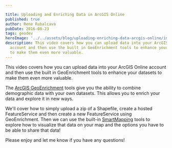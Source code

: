 ```yaml
---

title: Uploading and Enriching Data in ArcGIS Online
published: true
author: Rene Rubalcava
pubDate: 2016-08-23
tags: geodev
heroImage: '../../assets/blog/uploading-enriching-data-arcgis-online/images/ago_enrichment.jpg'
description: This video covers how you can upload data into your ArcGIS Online
  account and then use the built in GeoEnrichment tools to enhance your datasets
  to make them even more valuable.
---
```


This video covers how you can upload data into your ArcGIS Online account and
then use the built in GeoEnrichment tools to enhance your datasets to make them
even more valuable.

The
[ArcGIS GeoEnrichment](https://developers.arcgis.com/features/geo-enrichment/)
tools give you the ability to combine demographic data with your own datasets.
This allows you to enrich your data and explore it in new ways.

We'll cover how to simply upload a zip of a Shapefile, create a hosted
FeatureService and then create a new FeatureService using GeoEnrichment. Then we
can use the built-in
[SmartMapping](http://www.esri.com/software/arcgis/smart-mapping) tools to
explore how to visualize that data on your map and the options you have to be
able to share that data!

Please enjoy and let me know if you have any questions!

<lite-youtube videoid="OqvbsN4SKzo"></lite-youtube>
